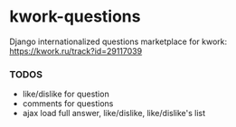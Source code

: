 # kwork-questions
Django internationalized questions marketplace for kwork: https://kwork.ru/track?id=29117039


### TODOS
* like/dislike for question
* comments for questions
* ajax load full answer, like/dislike, like/dislike's list
